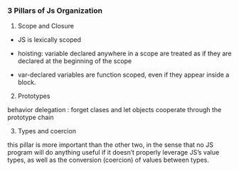 
### 3 Pillars of Js Organization   

1. Scope and Closure

- JS is lexically scoped

- hoisting: variable declared anywhere in a scope are treated as if they are declared at the beginning of the scope

- var-declared variables are function scoped, even if they appear inside a block.

2. Prototypes

 behavior delegation : forget clases and let objects cooperate through the prototype chain

3. Types and coercion

this pillar is more important than the other two,
in the sense that no JS program will do anything useful if
it doesn’t properly leverage JS’s value types, as well as the
conversion (coercion) of values between types.